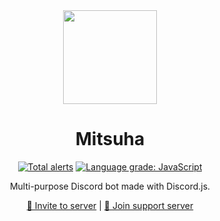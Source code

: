 <div align="center">

<img src="https://images-ext-2.discordapp.net/external/HF7kH9cYf9EY-777jq2CLU1h2y8qNKHbKzUa7z5BstY/%3Fsize%3D2048/https/cdn.discordapp.com/avatars/749640517549293729/e2f29a4f2e81831adea48c92ba6063c2.webp?width=473&height=473" height="150" width="150"/>

<h1 id="mitsuha">Mitsuha</h1>
<p>
<a href="https://lgtm.com/projects/g/theRealAyan/mitsuha-project/alerts/"><img alt="Total alerts" src="https://img.shields.io/lgtm/alerts/g/theRealAyan/mitsuha-project.svg?logo=lgtm&logoWidth=18"/></a>
<a href="https://lgtm.com/projects/g/theRealAyan/mitsuha-project/context:javascript"><img alt="Language grade: JavaScript" src="https://img.shields.io/lgtm/grade/javascript/g/theRealAyan/mitsuha-project.svg?logo=lgtm&logoWidth=18"/></a>
</p>
<p>Multi-purpose Discord bot made with Discord.js.</p>
<p><a href="https://discord.com/oauth2/authorize?client_id=749640517549293729&amp;permissions=205323366&amp;scope=bot">🔗 Invite to server</a> |
<a href="https://discord.gg/6Pwak89TTg">🔗 Join support server</a></p>

</div>
